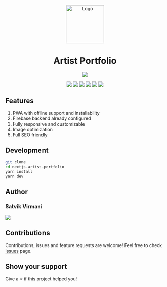 <p align="center">
    <img alt="Logo" src="https://res.cloudinary.com/wecloud/image/upload/v1662881132/artist-portfolio/logo_png_gacjtg.png" height="120">
    <h1 align="center">Artist Portfolio</h1>
</p>

<p align="center">
    <a href="">
        <img src="https://img.shields.io/badge/Made%20by%20Satvik%20Virmani-000000?style=for-the-badge">
    </a>
</p>

<p align="center">
    <img src="https://img.shields.io/github/license/SatvikVirmani/nextjs-artist-portfolio?color=000000&logoColor=000000&style=for-the-badge">
    <img src="https://img.shields.io/website?color=000000&down_color=red&down_message=offline&logoColor=000000&style=for-the-badge&up_color=green&up_message=online&url=https%3A%2F%2Fgarimamalik.vercel.app%2F">
    <img src="https://img.shields.io/github/issues/SatvikVirmani/nextjs-artist-portfolio?color=000000&logoColor=000000&style=for-the-badge">
    <img src="https://img.shields.io/github/package-json/v/SatvikVirmani/nextjs-artist-portfolio?color=000000&logoColor=000000&style=for-the-badge">
    <img src="https://img.shields.io/github/package-json/dependency-version/SatvikVirmani/nextjs-artist-portfolio/next?color=000000&logoColor=000000&style=for-the-badge">
    <img src="https://img.shields.io/github/last-commit/SatvikVirmani/nextjs-artist-portfolio?color=000000&logoColor=000000&style=for-the-badge">
</p>

## Features

1. PWA with offline support and installability
2. Firebase backend already configured
3. Fully responsive and customizable
4. Image optimization
5. Full SEO friendly

## Development

```sh
git clone
cd nextjs-artist-portfolio
yarn install
yarn dev
```

## Author

### Satvik Virmani

<a href="https://twitter.com/satvikvirmani">
    <img src="https://img.shields.io/twitter/follow/satvikvirmani?color=000000&logo=twitter&logoColor=FFFFFF&style=for-the-badge">
</a>

## Contributions

Contributions, issues and feature requests are welcome!
Feel free to check [issues](https://github.com/SatvikVirmani/nextjs-artist-portfolio/issues) page.

## Show your support

Give a ⭐️ if this project helped you!
